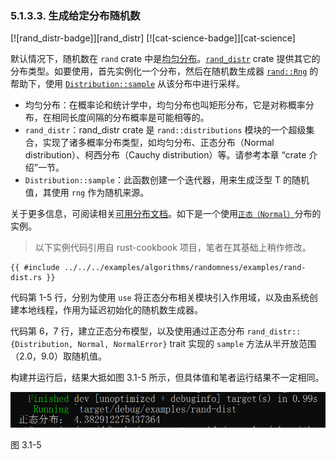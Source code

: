 ### 5.1.3.3. 生成给定分布随机数

[![rand_distr-badge]][rand_distr] [![cat-science-badge]][cat-science]

默认情况下，随机数在 `rand` crate 中是[均匀分布][uniform distribution]。[`rand_distr`] crate 提供其它的分布类型。如要使用，首先实例化一个分布，然后在随机数生成器 [`rand::Rng`] 的帮助下，使用 [`Distribution::sample`] 从该分布中进行采样。

- 均匀分布：在概率论和统计学中，均匀分布也叫矩形分布，它是对称概率分布，在相同长度间隔的分布概率是可能相等的。
- `rand_distr`：rand_distr crate 是 `rand::distributions` 模块的一个超级集合，实现了诸多概率分布类型，如均匀分布、正态分布（Normal distribution）、柯西分布（Cauchy distribution）等。请参考本章 “crate 介绍”一节。
- `Distribution::sample`：此函数创建一个迭代器，用来生成泛型 T 的随机值，其使用 `rng` 作为随机来源。

关于更多信息，可阅读相关[可用分布文档][rand-distributions]。如下是一个使用[`正态（Normal）`][`Normal`]分布的实例。

> 以下实例代码引用自 rust-cookbook 项目，笔者在其基础上稍作修改。

```rust,edition2018
{{ #include ../../../examples/algorithms/randomness/examples/rand-dist.rs }}
```

代码第 1-5 行，分别为使用 `use` 将正态分布相关模块引入作用域，以及由系统创建本地线程，作用为延迟初始化的随机数生成器。

代码第 6，7 行，建立正态分布模型，以及使用通过正态分布 `rand_distr::{Distribution, Normal, NormalError}` trait 实现的 `sample` 方法从半开放范围（2.0，9.0）取随机值。

构建并运行后，结果大抵如图 3.1-5 所示，但具体值和笔者运行结果不一定相同。

![rand-dist](../../css/algorithms/rand-dist.png)

图 3.1-5

[`Distribution::sample`]: https://docs.rs/rand/*/rand/distributions/trait.Distribution.html#tymethod.sample
[`Normal`]: https://docs.rs/rand_distr/*/rand_distr/struct.Normal.html
[`rand::Rng`]: https://docs.rs/rand/*/rand/trait.Rng.html
[`rand_distr`]: https://docs.rs/rand_distr/*/rand_distr/index.html
[rand-distributions]: https://docs.rs/rand_distr/*/rand_distr/index.html
[uniform distribution]: https://en.wikipedia.org/wiki/Uniform_distribution_(continuous)
